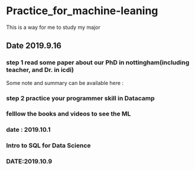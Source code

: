 # Practice_for_machine-leaning
This is a way for me to study my major
## Date 2019.9.16
### step 1 read some paper about our PhD in nottingham(including teacher, and Dr. in icdi)
Some note and summary can be available here :



### step 2 practice your programmer skill in Datacamp


### felllow the books and videos to see the ML
### date : 2019.10.1


### Intro to SQL for Data Science
### DATE:2019.10.9
